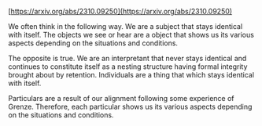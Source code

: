 [https://arxiv.org/abs/2310.09250](https://arxiv.org/abs/2310.09250)

We often think in the following way. We are a subject that stays identical with itself. The objects we see or hear are a object that shows us its various aspects depending on the situations and conditions.

The opposite is true. We are an interpretant that never stays identical and continues to constitute itself as a nesting structure having formal integrity brought about by retention. Individuals are a thing that which stays identical with itself. 

Particulars are a result of our alignment following some experience of Grenze. Therefore, each particular shows us its various aspects depending on the situations and conditions.
